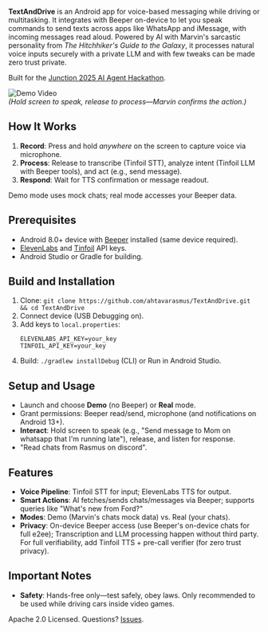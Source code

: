 **TextAndDrive** is an Android app for voice-based messaging while driving or multitasking. It integrates with Beeper on-device to let you speak commands to send texts across apps like WhatsApp and iMessage, with incoming messages read aloud. Powered by AI with Marvin's sarcastic personality from *The Hitchhiker's Guide to the Galaxy*, it processes natural voice inputs securely with a private LLM and with few tweaks can be made zero trust private.

Built for the [Junction 2025 AI Agent Hackathon](https://www.hackjunction.com/).

![Demo Video](https://github.com/user-attachments/assets/4b20871c-4e7f-4573-b501-079c679d7fd8)  
*(Hold screen to speak, release to process—Marvin confirms the action.)*

## How It Works
1. **Record**: Press and hold *anywhere* on the screen to capture voice via microphone.
2. **Process**: Release to transcribe (Tinfoil STT), analyze intent (Tinfoil LLM with Beeper tools), and act (e.g., send message).
3. **Respond**: Wait for TTS confirmation or message readout.

Demo mode uses mock chats; real mode accesses your Beeper data.

## Prerequisites
- Android 8.0+ device with [Beeper](https://www.beeper.com/) installed (same device required).
- [ElevenLabs](https://elevenlabs.io/) and [Tinfoil](https://tinfoil.sh/) API keys.
- Android Studio or Gradle for building.

## Build and Installation
1. Clone: `git clone https://github.com/ahtavarasmus/TextAndDrive.git && cd TextAndDrive`
2. Connect device (USB Debugging on).
3. Add keys to `local.properties`:
   ```
   ELEVENLABS_API_KEY=your_key
   TINFOIL_API_KEY=your_key
   ```
4. Build: `./gradlew installDebug` (CLI) or Run in Android Studio.

## Setup and Usage
- Launch and choose **Demo** (no Beeper) or **Real** mode.
- Grant permissions: Beeper read/send, microphone (and notifications on Android 13+).
- **Interact**: Hold screen to speak (e.g., "Send message to Mom on whatsapp that I'm running late"), release, and listen for response.
- "Read chats from Rasmus on discord".

## Features
- **Voice Pipeline**: Tinfoil STT for input; ElevenLabs TTS for output.
- **Smart Actions**: AI fetches/sends chats/messages via Beeper; supports queries like "What's new from Ford?"
- **Modes**: Demo (Marvin's chats mock data) vs. Real (your chats).
- **Privacy**: On-device Beeper access (use Beeper's on-device chats for full e2ee); Transcription and LLM processing happen without third party. For full verifiability, add Tinfoil TTS + pre-call verifier (for zero trust privacy).

## Important Notes
- **Safety**: Hands-free only—test safely, obey laws. Only recommended to be used while driving cars inside video games.

Apache 2.0 Licensed. Questions? [Issues](https://github.com/ahtavarasmus/TextAndDrive/issues).
